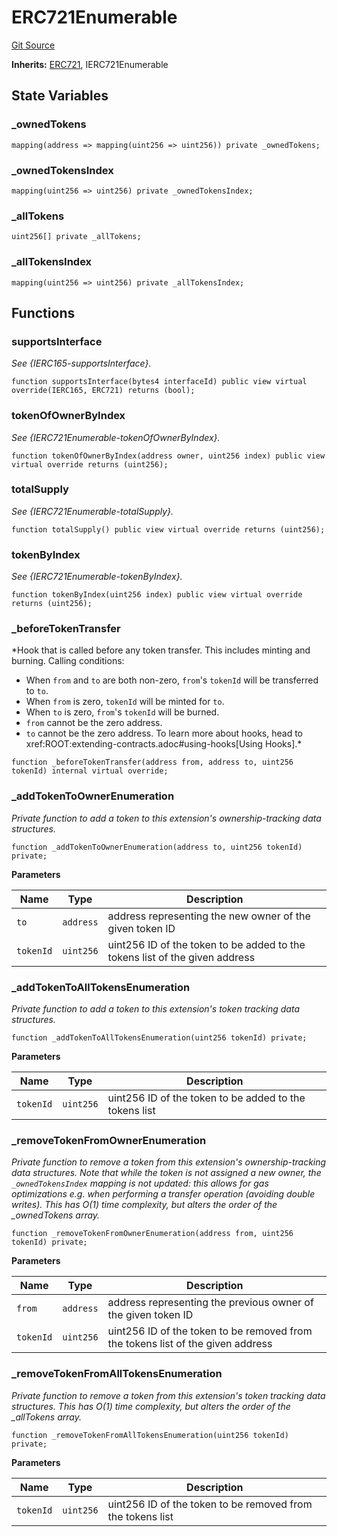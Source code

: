 # ERC721Enumerable
[Git Source](https://github.com/Crossbell-Box/Crossbell-Contracts/blob/7dd103c70343d6410d08f7bb25b0b513c4d92016/contracts/base/ERC721Enumerable.sol)

**Inherits:**
[ERC721](/contracts/base/ERC721.sol/contract.ERC721.md), IERC721Enumerable


## State Variables
### _ownedTokens

```solidity
mapping(address => mapping(uint256 => uint256)) private _ownedTokens;
```


### _ownedTokensIndex

```solidity
mapping(uint256 => uint256) private _ownedTokensIndex;
```


### _allTokens

```solidity
uint256[] private _allTokens;
```


### _allTokensIndex

```solidity
mapping(uint256 => uint256) private _allTokensIndex;
```


## Functions
### supportsInterface

*See {IERC165-supportsInterface}.*


```solidity
function supportsInterface(bytes4 interfaceId) public view virtual override(IERC165, ERC721) returns (bool);
```

### tokenOfOwnerByIndex

*See {IERC721Enumerable-tokenOfOwnerByIndex}.*


```solidity
function tokenOfOwnerByIndex(address owner, uint256 index) public view virtual override returns (uint256);
```

### totalSupply

*See {IERC721Enumerable-totalSupply}.*


```solidity
function totalSupply() public view virtual override returns (uint256);
```

### tokenByIndex

*See {IERC721Enumerable-tokenByIndex}.*


```solidity
function tokenByIndex(uint256 index) public view virtual override returns (uint256);
```

### _beforeTokenTransfer

*Hook that is called before any token transfer. This includes minting
and burning.
Calling conditions:
- When `from` and `to` are both non-zero, ``from``'s `tokenId` will be
transferred to `to`.
- When `from` is zero, `tokenId` will be minted for `to`.
- When `to` is zero, ``from``'s `tokenId` will be burned.
- `from` cannot be the zero address.
- `to` cannot be the zero address.
To learn more about hooks, head to xref:ROOT:extending-contracts.adoc#using-hooks[Using Hooks].*


```solidity
function _beforeTokenTransfer(address from, address to, uint256 tokenId) internal virtual override;
```

### _addTokenToOwnerEnumeration

*Private function to add a token to this extension's ownership-tracking data structures.*


```solidity
function _addTokenToOwnerEnumeration(address to, uint256 tokenId) private;
```
**Parameters**

|Name|Type|Description|
|----|----|-----------|
|`to`|`address`|address representing the new owner of the given token ID|
|`tokenId`|`uint256`|uint256 ID of the token to be added to the tokens list of the given address|


### _addTokenToAllTokensEnumeration

*Private function to add a token to this extension's token tracking data structures.*


```solidity
function _addTokenToAllTokensEnumeration(uint256 tokenId) private;
```
**Parameters**

|Name|Type|Description|
|----|----|-----------|
|`tokenId`|`uint256`|uint256 ID of the token to be added to the tokens list|


### _removeTokenFromOwnerEnumeration

*Private function to remove a token from this extension's ownership-tracking data structures. Note that
while the token is not assigned a new owner, the `_ownedTokensIndex` mapping is _not_ updated: this allows for
gas optimizations e.g. when performing a transfer operation (avoiding double writes).
This has O(1) time complexity, but alters the order of the _ownedTokens array.*


```solidity
function _removeTokenFromOwnerEnumeration(address from, uint256 tokenId) private;
```
**Parameters**

|Name|Type|Description|
|----|----|-----------|
|`from`|`address`|address representing the previous owner of the given token ID|
|`tokenId`|`uint256`|uint256 ID of the token to be removed from the tokens list of the given address|


### _removeTokenFromAllTokensEnumeration

*Private function to remove a token from this extension's token tracking data structures.
This has O(1) time complexity, but alters the order of the _allTokens array.*


```solidity
function _removeTokenFromAllTokensEnumeration(uint256 tokenId) private;
```
**Parameters**

|Name|Type|Description|
|----|----|-----------|
|`tokenId`|`uint256`|uint256 ID of the token to be removed from the tokens list|


